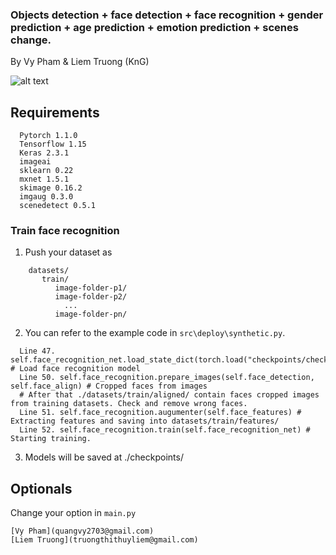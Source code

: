 


### Objects detection + face detection + face recognition + gender prediction + age prediction + emotion prediction + scenes change.

By Vy Pham & Liem Truong (KnG)

![alt text](https://www.upsieutoc.com/image/FvCwEq)

## Requirements
```Shell
  Pytorch 1.1.0
  Tensorflow 1.15
  Keras 2.3.1
  imageai
  sklearn 0.22
  mxnet 1.5.1
  skimage 0.16.2
  imgaug 0.3.0
  scenedetect 0.5.1
```

### Train face recognition

1. Push your dataset as
```Shell
    datasets/
       train/
          image-folder-p1/
          image-folder-p2/
            ...
          image-folder-pn/
```

2. You can refer to the example code in ``src\deploy\synthetic.py``.
```Shell
  Line 47.  self.face_recognition_net.load_state_dict(torch.load("checkpoints/checkpoint_290.pth")) # Load face recognition model
  Line 50. self.face_recognition.prepare_images(self.face_detection, self.face_align) # Cropped faces from images
  # After that ./datasets/train/aligned/ contain faces cropped images from training datasets. Check and remove wrong faces.
  Line 51. self.face_recognition.augumenter(self.face_features) # Extracting features and saving into datasets/train/features/
  Line 52. self.face_recognition.train(self.face_recognition_net) # Starting training.
```

3. Models will be saved at ./checkpoints/

## Optionals
Change your option in ```main.py```
```
[Vy Pham](quangvy2703@gmail.com)
[Liem Truong](truongthithuyliem@gmail.com)
```
